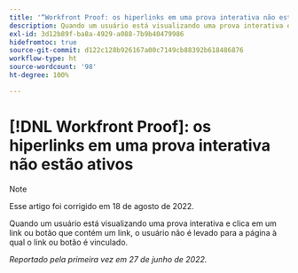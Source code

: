 ```yaml
---
title: '“Workfront Proof: os hiperlinks em uma prova interativa não estão ativos”'
description: Quando um usuário está visualizando uma prova interativa e clica em um link ou botão que contém um link, o usuário não é levado para a página à qual o link ou botão é vinculado.
exl-id: 3d12b89f-ba8a-4929-a088-7b9b40479986
hidefromtoc: true
source-git-commit: d122c128b926167a00c7149cb88392b618486876
workflow-type: ht
source-wordcount: '98'
ht-degree: 100%

---
```


# [!DNL Workfront Proof]: os hiperlinks em uma prova interativa não estão ativos

>[!NOTE]
>
>Esse artigo foi corrigido em 18 de agosto de 2022.

Quando um usuário está visualizando uma prova interativa e clica em um link ou botão que contém um link, o usuário não é levado para a página à qual o link ou botão é vinculado.

_Reportado pela primeira vez em 27 de junho de 2022._
